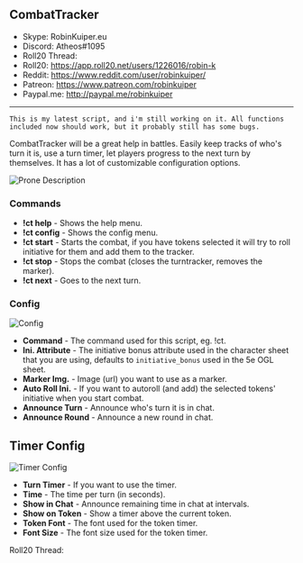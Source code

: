 ## CombatTracker

* Skype: RobinKuiper.eu
* Discord: Atheos#1095
* Roll20 Thread: 
* Roll20: https://app.roll20.net/users/1226016/robin-k
* Reddit: https://www.reddit.com/user/robinkuiper/
* Patreon: https://www.patreon.com/robinkuiper
* Paypal.me: http://paypal.me/robinkuiper

---

```
This is my latest script, and i'm still working on it. All functions included now should work, but it probably still has some bugs.
```

CombatTracker will be a great help in battles. Easily keep tracks of who's turn it is, use a turn timer, let players progress to the next turn by themselves.
It has a lot of customizable configuration options.

![Prone Description](https://i.imgur.com/UpBHjVh.png "Prone Description")

### Commands

* **!ct help** - Shows the help menu.
* **!ct config** - Shows the config menu.
* **!ct start** - Starts the combat, if you have tokens selected it will try to roll initiative for them and add them to the tracker.
* **!ct stop** - Stops the combat (closes the turntracker, removes the marker).
* **!ct next** - Goes to the next turn.

### Config
![Config](https://i.imgur.com/1SvD1uE.png "Config")

* **Command** - The command used for this script, eg. !ct.
* **Ini. Attribute** - The initiative bonus attribute used in the character sheet that you are using, defaults to `initiative_bonus` used in the 5e OGL sheet.
* **Marker Img.** - Image (url) you want to use as a marker.
* **Auto Roll Ini.** - If you want to autoroll (and add) the selected tokens' initiative when you start combat.
* **Announce Turn** - Announce who's turn it is in chat.
* **Announce Round** - Announce a new round in chat.

## Timer Config
![Timer Config](https://i.imgur.com/QZRKy6a.png "Timer Config")

* **Turn Timer** - If you want to use the timer.
* **Time** - The time per turn (in seconds).
* **Show in Chat** - Announce remaining time in chat at intervals.
* **Show on Token** - Show a timer above the current token.
* **Token Font** - The font used for the token timer.
* **Font Size** - The font size used for the token timer.

Roll20 Thread: 
